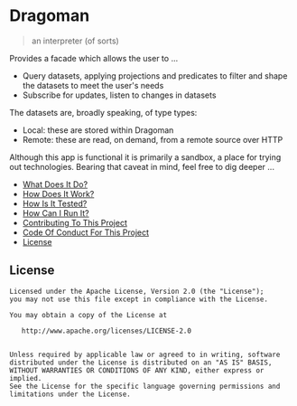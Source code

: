 Dragoman
======

> an interpreter (of sorts)

Provides a facade which allows the user to ...

* Query datasets, applying projections and predicates to filter and shape the datasets to meet the user's needs
* Subscribe for updates, listen to changes in datasets

The datasets are, broadly speaking, of type types:

* Local: these are stored within Dragoman
* Remote: these are read, on demand, from a remote source over HTTP 

Although this app is functional it is primarily a sandbox, a place for trying out technologies. Bearing that caveat in mind, feel free to dig deeper ...
 
* [What Does It Do?](docs/what-does-it-do.md)
* [How Does It Work?](docs/how-does-it-work.md)
* [How Is It Tested?](docs/testing.md)
* [How Can I Run It?](docs/running.md)
* [Contributing To This Project](docs/contributing.md)
* [Code Of Conduct For This Project](docs/code-of-conduct.md)
* [License](docs/license.md)
 
License
-------

    Licensed under the Apache License, Version 2.0 (the "License");
    you may not use this file except in compliance with the License.
    
    You may obtain a copy of the License at

       http://www.apache.org/licenses/LICENSE-2.0


    Unless required by applicable law or agreed to in writing, software
    distributed under the License is distributed on an "AS IS" BASIS,
    WITHOUT WARRANTIES OR CONDITIONS OF ANY KIND, either express or implied.
    See the License for the specific language governing permissions and
    limitations under the License.